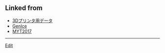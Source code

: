 ---
---
## Linked from

* [3Dプリンタ用データ](3Dプリンタ用データ.md)
* [GenIce](GenIce.md)
* [MYT2017](MYT2017.md)


----
[Edit](https://github.com/vitroid/vitroid.github.io/edit/master/MD/GenIce.md)
